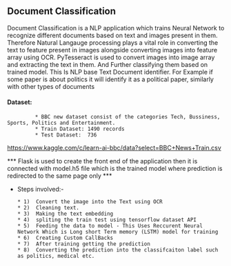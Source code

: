 ## Document Classification
Document Classification is a NLP application which trains Neural Network to recognize different documents based on text and images present in them. Therefore Natural Langauge processing plays a vital role in converting the text to feature present in images alongside converting images into feature array using OCR. PyTesseract is used to convert images into image array and extracting the text in them. And Further classifying them based on trained model. This Is NLP base Text Document identifier. For Example if some paper is about politics it will identify it as a political paper, similarly with other types of documents

#### Dataset: 
             * BBC new dataset consist of the categories Tech, Bussiness, Sports, Politics and Entertainment. 
             * Train Dataset: 1490 records
             * Test Dataset:  736
             
https://www.kaggle.com/c/learn-ai-bbc/data?select=BBC+News+Train.csv

*** Flask is used to create the front end of the application then it is connected with model.h5 file which is the trained model where prediction is redirected to the same page only ***

* Steps involved:-

      * 1)  Convert the image into the Text using OCR
      * 2)  Cleaning text.
      * 3)  Making the text embedding
      * 4)  spliting the train test using tensorflow dataset API
      * 5)  Feeding the data to model - This Uses Reccurent Neural Network Which is Long short Term memory (LSTM) model for training
      * 6)  Creating Custom CallBacks
      * 7)  After training getting the prediction
      * 8)  Converting the prediction into the classifcaiton label such as politics, medical etc.
